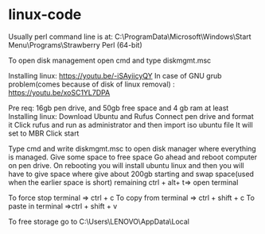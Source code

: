 # linux-code
Usually perl command line is at: C:\ProgramData\Microsoft\Windows\Start Menu\Programs\Strawberry Perl (64-bit)

To open disk management open cmd and type diskmgmt.msc

Installing linux: https://youtu.be/-iSAyiicyQY
In case of GNU grub problem(comes because of disk of linux removal) : https://youtu.be/xoSC1YL7DPA

Pre req: 16gb pen drive, and 50gb free space and 4 gb ram at least
Installing linux: Download Ubuntu and Rufus
Connect pen drive and format it
Click rufus and run as administrator and then import iso ubuntu file
It will set to MBR
Click start

Type cmd and write diskmgmt.msc to open disk manager where everything is managed.
Give some space to free space
Go ahead and reboot computer on pen drive.
On rebooting you will install ubuntu linux and then you will have to give space where give about 200gb starting and swap space(used when the earlier space is short) remaining
ctrl + alt+ t=> open terminal


To force stop terminal => ctrl + c
To copy from terminal  => ctrl + shift + c
To paste in terminal   =>ctrl + shift + v


To free storage go to 
C:\Users\LENOVO\AppData\Local

